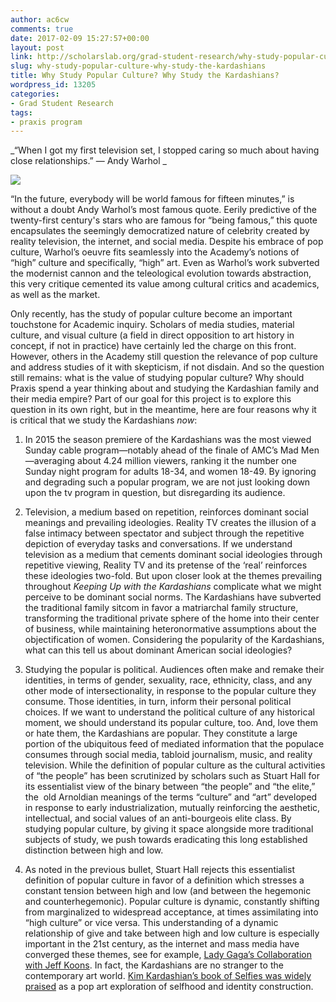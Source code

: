 ```yaml
---
author: ac6cw
comments: true
date: 2017-02-09 15:27:57+00:00
layout: post
link: http://scholarslab.org/grad-student-research/why-study-popular-culture-why-study-the-kardashians/
slug: why-study-popular-culture-why-study-the-kardashians
title: Why Study Popular Culture? Why Study the Kardashians?
wordpress_id: 13205
categories:
- Grad Student Research
tags:
- praxis program
---
```


_“When I got my first television set, I stopped caring so much about having close relationships.” — Andy Warhol _


[![](http://scholarslab.org/wp-content/uploads/2017/02/article-2517744-19D1E53000000578-676_634x755-252x300.jpg)](http://www.dailymail.co.uk/tvshowbiz/article-2519086/Kanye-West-didnt-ask-Andy-Warhols-cousin-paint-Kim-Kardashian.html)

“In the future, everybody will be world famous for fifteen minutes,” is without a doubt Andy Warhol’s most famous quote. Eerily predictive of the twenty-first century's stars who are famous for “being famous,” this quote encapsulates the seemingly democratized nature of celebrity created by reality television, the internet, and social media. Despite his embrace of pop culture, Warhol’s oeuvre fits seamlessly into the Academy’s notions of “high” culture and specifically, “high” art. Even as Warhol’s work subverted the modernist cannon and the teleological evolution towards abstraction, this very critique cemented its value among cultural critics and academics, as well as the market.

Only recently, has the study of popular culture become an important touchstone for Academic inquiry. Scholars of media studies, material culture, and visual culture (a field in direct opposition to art history in concept, if not in practice) have certainly led the charge on this front.  However, others in the Academy still question the relevance of pop culture and address studies of it with skepticism, if not disdain. And so the question still remains: what is the value of studying popular culture? Why should Praxis spend a year thinking about and studying the Kardashian family and their media empire? Part of our goal for this project is to explore this question in its own right, but in the meantime, here are four reasons why it is critical that we study the Kardashians _now_: 



 	
  1. In 2015 the season premiere of the Kardashians was the most viewed Sunday cable program—notably ahead of the finale of AMC’s Mad Men—averaging about 4.24 million viewers, ranking it the number one Sunday night program for adults 18-34, and women 18-49. By ignoring and degrading such a popular program, we are not just looking down upon the tv program in question, but disregarding its audience.

 	
  2. Television, a medium based on repetition, reinforces dominant social meanings and prevailing ideologies. Reality TV creates the illusion of a false intimacy between spectator and subject through the repetitive depiction of everyday tasks and conversations. If we understand television as a medium that cements dominant social ideologies through repetitive viewing, Reality TV and its pretense of the ‘real’ reinforces these ideologies two-fold. But upon closer look at the themes prevailing throughout _Keeping Up with the Kardashians_ complicate what we might perceive to be dominant social norms. The Kardashians have subverted the traditional family sitcom in favor a matriarchal family structure, transforming the traditional private sphere of the home into their center of business, while maintaining heteronormative assumptions about the objectification of women. Considering the popularity of the Kardashians, what can this tell us about dominant American social ideologies? 

 	
  3. Studying the popular is political. Audiences often make and remake their identities, in terms of gender, sexuality, race, ethnicity, class, and any other mode of intersectionality, in response to the popular culture they consume. Those identities, in turn, inform their personal political choices. If we want to understand the political culture of any historical moment, we should understand its popular culture, too. And, love them or hate them, the Kardashians are popular. They constitute a large portion of the ubiquitous feed of mediated information that the populace consumes through social media, tabloid journalism, music, and reality television. While the definition of popular culture as the cultural activities of “the people” has been scrutinized by scholars such as Stuart Hall for its essentialist view of the binary between “the people” and “the elite,” the  old Arnoldian meanings of the terms “culture” and “art” developed in response to early industrialization, mutually reinforcing the aesthetic, intellectual, and social values of an anti-bourgeois elite class. By studying popular culture, by giving it space alongside more traditional subjects of study, we push towards eradicating this long established distinction between high and low.

 	
  4. As noted in the previous bullet, Stuart Hall rejects this essentialist definition of popular culture in favor of a definition which stresses a constant tension between high and low (and between the hegemonic and counterhegemonic). Popular culture is dynamic, constantly shifting from marginalized to widespread acceptance, at times assimilating into “high culture” or vice versa. This understanding of a dynamic relationship of give and take between high and low culture is especially important in the 21st century, as the internet and mass media have converged these themes, see for example, [Lady Gaga’s Collaboration with Jeff Koons](http://www.slate.com/articles/arts/culturebox/2013/11/lady_gaga_jeff_koons_and_marina_abramovi_the_bad_romance_between_gaga_and.html). In fact, the Kardashians are no stranger to the contemporary art world. [Kim Kardashian’s book of Selfies was widely praised](http://www.vulture.com/2015/05/saltz-how-kim-kardashian-became-important.html) as a pop art exploration of selfhood and identity construction.


